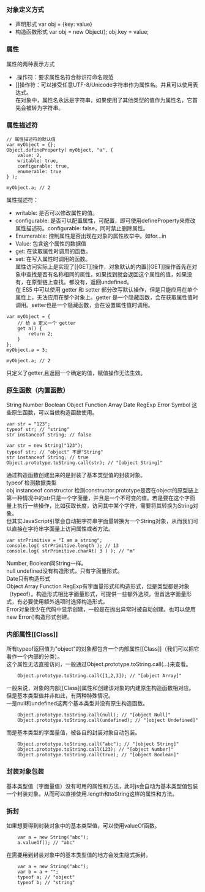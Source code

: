 ### 对象定义方式
* 声明形式
var obj = {key: value}
* 构造函数形式
var obj = new Object(); obj.key = value;
### 属性 
属性的两种表示方式   
* .操作符：要求属性名符合标识符命名规范
* []操作符：可以接受任意UTF-8/Unicode字符串作为属性名。并且可以使用表达式。  
在对象中，属性名永远是字符串，如果使用了其他类型的值作为属性名，它首先会被转为字符串。   
### 属性描述符   
```
// 属性描述符的默认值
var myObject = {}; 
Object.defineProperty( myObject, "a", {
    value: 2,     
    writable: true,
    configurable: true,      
    enumerable: true 
} );  
 
myObject.a; // 2
```
属性描述符：  
* writable: 是否可以修改属性的值。
* configurable: 是否可以配置属性，可配置，即可使用defineProperty来修改属性描述符。configurable: false，同时禁止删除属性。    
* Enumerable: 控制属性是否出现在对象的属性枚举中。如for...in 
* Value: 包含这个属性的数据值  
* get: 在读取属性时调用的函数。
* set: 在写入属性时调用的函数。   
属性访问实际上是实现了[[GET]]操作，对象默认的内置[[GET]]操作首先在对象中查找是否有名称相同的属性，如果找到就会返回这个属性的值，如果没有，在原型链上查找。都没有，返回undefined。   
在 ES5 中可以使用 getter 和 setter 部分改写默认操作，但是只能应用在单个属性上，无法应用在整个对象上。getter 是一个隐藏函数，会在获取属性值时调用。setter也是一个隐藏函数，会在设置属性值时调用。   
```
var myObject = {     
    // 给 a 定义一个 getter     
    get a() {         
        return 2;      
    } 
};  
myObject.a = 3; 
 
myObject.a; // 2
```
只定义了getter,且返回一个确定的值，赋值操作无法生效。
### 原生函数（内置函数）
String Number Boolean Object Function Array Date RegExp Error Symbol 
这些原生函数，可以当做构造函数使用。
```
var str = "123";
typeof str; // "string"
str instanceof String; // false

var str = new String("123");
typeof str; // "object" 不是"String"
str instanceof String; // true
Object.prototype.toString.call(str); // "[object String]"
```  
通过构造函数创建出来的是封装了基本类型值的封装对象。   
typeof 检测数据类型   
obj instanceof constructor 检测constructor.prototype是否在object的原型链上    
第一种情况中的str只是一个字面量，并且是一个不可变的值。若是要在这个字面量上执行一些操作，比如获取长度，访问其中某个字符，需要将其转换为String对象。   
但其实JavaScript引擎会自动把字符串字面量转换为一个String对象，从而我们可以直接在字符串字面量上访问属性或者方法。  
```
var strPrimitive = "I am a string"; 
console.log( strPrimitive.length ); // 13 
console.log( strPrimitive.charAt( 3 ) ); // "m"
```
Number, Boolean同String一样。   
null undefined没有构造形式，只有字面量形式。   
Date只有构造形式   
Object Array Function RegExp有字面量形式和构造形式，但是类型都是对象（typeof）。构造形式相比字面量形式，可提供一些额外选项。但首选字面量形式，有必要使用额外选项时选择构造形式。   
Error对象很少在代码中显示创建，一般是在抛出异常时被自动创建。也可以使用new Error()构造形式创建。   
### 内部属性[[Class]]
所有typeof返回值为"object"的对象都包含一个内部属性[[Class]]（我们可以把它看作一个内部的分类）。   
这个属性无法直接访问，一般通过Object.prototype.toString.call(...)来查看。
```
    Object.prototype.toString.call([1,2,3]); // "[object Array]"
```
一般来说，对象的内部[[Class]]属性和创建该对象的内建原生构造函数相对应。但是基本类型值并非如此，有两种特殊情况。   
一是null和undefined这两个基本类型并没有原生构造函数。   
```
    Object.prototype.toString.call(null); // "[object Null]"
    Object.prototype.toString.call(undefined); // "[object Undefined]"
```
而是基本类型的字面量值，被各自的封装对象自动包装。
```
    Object.prototype.toString.call("abc"); // "[object String]"
    Object.prototype.toString.call(123); // "[object Number]"
    Object.prototype.toString.call(true); // "[object Boolean]"
```
### 封装对象包装
基本类型值（字面量值）没有可用的属性和方法，此时js会自动为基本类型值包装一个封装对象。从而可以直接使用.length和toString这样的属性和方法。
### 拆封
如果想要得到封装对象中的基本类型值，可以使用valueOf函数。   
```
    var a = new String("abc");
    a.valueOf(); // "abc"
```
在需要用到封装对象中的基本类型值的地方会发生隐式拆封。   
```
    var a = new String("abc");
    var b = a + "";
    typeof a; // "object"
    typeof b; // "string"
```
